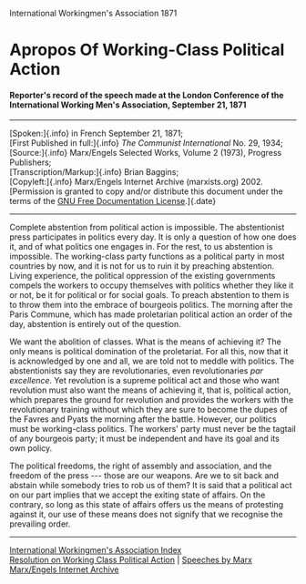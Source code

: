International Workingmen\'s Association 1871

# Apropos Of Working-Class Political Action

#### Reporter\'s record of the speech made at the London Conference of the International Working Men\'s Association, September 21, 1871

------------------------------------------------------------------------

[Spoken:]{.info} in French September 21, 1871;\
[First Published in full:]{.info} *The Communist International* No. 29,
1934;\
[Source:]{.info} Marx/Engels Selected Works, Volume 2 (1973), Progress
Publishers;\
[Transcription/Markup:]{.info} Brian Baggins;\
[Copyleft:]{.info} Marx/Engels Internet Archive (marxists.org) 2002.
[Permission is granted to copy and/or distribute this document under the
terms of the [GNU Free Documentation
License](../../../../../admin/legal/fdl.htm).]{.date}

------------------------------------------------------------------------

Complete abstention from political action is impossible. The
abstentionist press participates in politics every day. It is only a
question of how one does it, and of what politics one engages in. For
the rest, to us abstention is impossible. The working-class party
functions as a political party in most countries by now, and it is not
for us to ruin it by preaching abstention. Living experience, the
political oppression of the existing governments compels the workers to
occupy themselves with politics whether they like it or not, be it for
political or for social goals. To preach abstention to them is to throw
them into the embrace of bourgeois politics. The morning after the Paris
Commune, which has made proletarian political action an order of the
day, abstention is entirely out of the question.

We want the abolition of classes. What is the means of achieving it? The
only means is political domination of the proletariat. For all this, now
that it is acknowledged by one and all, we are told not to meddle with
politics. The abstentionists say they are revolutionaries, even
revolutionaries *par excellence*. Yet revolution is a supreme political
act and those who want revolution must also want the means of achieving
it, that is, political action, which prepares the ground for revolution
and provides the workers with the revolutionary training without which
they are sure to become the dupes of the Favres and Pyats the morning
after the battle. However, our politics must be working-class politics.
The workers\' party must never be the tagtail of any bourgeois party; it
must be independent and have its goal and its own policy.

The political freedoms, the right of assembly and association, and the
freedom of the press --- those are our weapons. Are we to sit back and
abstain while somebody tries to rob us of them? It is said that a
political act on our part implies that we accept the exiting state of
affairs. On the contrary, so long as this state of affairs offers us the
means of protesting against it, our use of these means does not signify
that we recognise the prevailing order.

------------------------------------------------------------------------

[International Workingmen\'s Association
Index](../../../../../history/international/iwma/index.htm)\
[Resolution on Working Class Political Action](politics-resolution.htm)
\| [Speeches by Marx](politics-speech.htm)\
[Marx/Engels Internet Archive](../../../index.htm)
